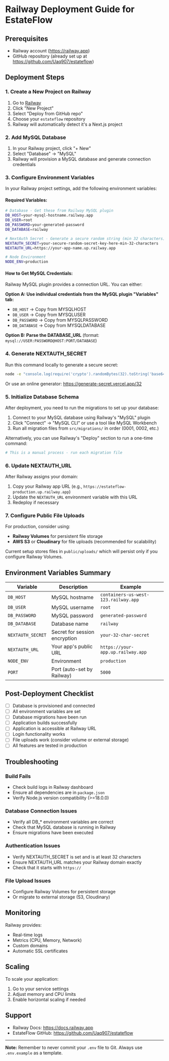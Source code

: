 # Railway Deployment Guide for EstateFlow

## Prerequisites
- Railway account (https://railway.app)
- GitHub repository (already set up at https://github.com/Uaq907/estateflow)

## Deployment Steps

### 1. Create a New Project on Railway

1. Go to [Railway](https://railway.app)
2. Click "New Project"
3. Select "Deploy from GitHub repo"
4. Choose your `estateflow` repository
5. Railway will automatically detect it's a Next.js project

### 2. Add MySQL Database

1. In your Railway project, click "+ New"
2. Select "Database" → "MySQL"
3. Railway will provision a MySQL database and generate connection credentials

### 3. Configure Environment Variables

In your Railway project settings, add the following environment variables:

#### Required Variables:

```bash
# Database - Get these from Railway MySQL plugin
DB_HOST=your-mysql-hostname.railway.app
DB_USER=root
DB_PASSWORD=your-generated-password
DB_DATABASE=railway

# NextAuth Secret - Generate a secure random string (min 32 characters)
NEXTAUTH_SECRET=your-secure-random-secret-key-here-min-32-characters
NEXTAUTH_URL=https://your-app-name.up.railway.app

# Node Environment
NODE_ENV=production
```

#### How to Get MySQL Credentials:

Railway MySQL plugin provides a connection URL. You can either:

**Option A: Use individual credentials from the MySQL plugin "Variables" tab:**
- `DB_HOST` → Copy from MYSQLHOST
- `DB_USER` → Copy from MYSQLUSER  
- `DB_PASSWORD` → Copy from MYSQLPASSWORD
- `DB_DATABASE` → Copy from MYSQLDATABASE

**Option B: Parse the DATABASE_URL** (format: `mysql://USER:PASSWORD@HOST:PORT/DATABASE`)

### 4. Generate NEXTAUTH_SECRET

Run this command locally to generate a secure secret:

```bash
node -e "console.log(require('crypto').randomBytes(32).toString('base64'))"
```

Or use an online generator: https://generate-secret.vercel.app/32

### 5. Initialize Database Schema

After deployment, you need to run the migrations to set up your database:

1. Connect to your MySQL database using Railway's "MySQL" plugin
2. Click "Connect" → "MySQL CLI" or use a tool like MySQL Workbench
3. Run all migration files from `src/migrations/` in order (0001, 0002, etc.)

Alternatively, you can use Railway's "Deploy" section to run a one-time command:

```bash
# This is a manual process - run each migration file
```

### 6. Update NEXTAUTH_URL

After Railway assigns your domain:
1. Copy your Railway app URL (e.g., `https://estateflow-production.up.railway.app`)
2. Update the `NEXTAUTH_URL` environment variable with this URL
3. Redeploy if necessary

### 7. Configure Public File Uploads

For production, consider using:
- **Railway Volumes** for persistent file storage
- **AWS S3** or **Cloudinary** for file uploads (recommended for scalability)

Current setup stores files in `public/uploads/` which will persist only if you configure Railway Volumes.

## Environment Variables Summary

| Variable | Description | Example |
|----------|-------------|---------|
| `DB_HOST` | MySQL hostname | `containers-us-west-123.railway.app` |
| `DB_USER` | MySQL username | `root` |
| `DB_PASSWORD` | MySQL password | `generated-password` |
| `DB_DATABASE` | Database name | `railway` |
| `NEXTAUTH_SECRET` | Secret for session encryption | `your-32-char-secret` |
| `NEXTAUTH_URL` | Your app's public URL | `https://your-app.up.railway.app` |
| `NODE_ENV` | Environment | `production` |
| `PORT` | Port (auto-set by Railway) | `5000` |

## Post-Deployment Checklist

- [ ] Database is provisioned and connected
- [ ] All environment variables are set
- [ ] Database migrations have been run
- [ ] Application builds successfully
- [ ] Application is accessible at Railway URL
- [ ] Login functionality works
- [ ] File uploads work (consider volume or external storage)
- [ ] All features are tested in production

## Troubleshooting

### Build Fails
- Check build logs in Railway dashboard
- Ensure all dependencies are in `package.json`
- Verify Node.js version compatibility (>=18.0.0)

### Database Connection Issues
- Verify all DB_* environment variables are correct
- Check that MySQL database is running in Railway
- Ensure migrations have been executed

### Authentication Issues
- Verify NEXTAUTH_SECRET is set and is at least 32 characters
- Ensure NEXTAUTH_URL matches your Railway domain exactly
- Check that it starts with `https://`

### File Upload Issues
- Configure Railway Volumes for persistent storage
- Or migrate to external storage (S3, Cloudinary)

## Monitoring

Railway provides:
- Real-time logs
- Metrics (CPU, Memory, Network)
- Custom domains
- Automatic SSL certificates

## Scaling

To scale your application:
1. Go to your service settings
2. Adjust memory and CPU limits
3. Enable horizontal scaling if needed

## Support

- Railway Docs: https://docs.railway.app
- EstateFlow GitHub: https://github.com/Uaq907/estateflow

---

**Note:** Remember to never commit your `.env` file to Git. Always use `.env.example` as a template.

